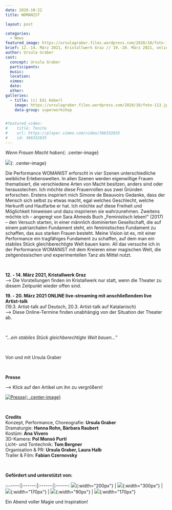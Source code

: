 ```yaml
---
date: 2020-10-22
title: WOMANIST

layout: post

categories:
  - News
featured_image: https://ursulagraber.files.wordpress.com/2020/10/foto-113.jpg
brief: 12.-14. März 2021, Kristallwerk Graz // 19.-20. März 2021, online, inklusive live Artist Talk
author: Ursula Graber
cast:
  concept: Ursula Graber
  participants:
  music:
  location:
  vimeo:
  date:
  other:
galleries:
  - title: (c) Edi Haberl
    image: https://ursulagraber.files.wordpress.com/2020/10/foto-113.jpg
    data-group: superworkshop


#featured_video:
#    title: Tonite
#    url: https://player.vimeo.com/video/366332635
#    id: 366332635
---
```



*Wenn Frauen Macht haben*{: .center-image}

![](https://ursulagraber.files.wordpress.com/2020/10/foto-113.jpg?w=500&fit=crop){: .center-image}

Die Performance WOMANIST erforscht in vier Szenen unterschiedliche weibliche Erlebenswelten. In allen Szenen werden eigenwillige Frauen thematisiert, die verschiedene Arten von Macht besitzen, anders sind oder herausstechen. Ich möchte diese Frauenrollen aus zwei Gründen erforschen. Erstens inspiriert mich Simone de Beauvoirs Gedanke, dass der Mensch sich selbst zu etwas macht, egal welches Geschlecht, welche Herkunft und Hautfarbe er hat. Ich möchte auf diese Freiheit und Möglichkeit hinweisen und dazu inspirieren sie wahrzunehmen. Zweitens möchte ich – angeregt von Sara Ahmeds Buch „Feministisch leben!“ (2017) – den Versuch starten, in einer männlich dominierten Gesellschaft, die auf einem patriarchalen Fundament steht, ein feministisches Fundament zu schaffen, das aus starken Frauen besteht. Meine Vision ist es, mit einer Performance ein tragfähiges Fundament zu schaffen, auf dem man  ein stabiles Stück gleichberechtigte Welt bauen kann. All das versuche ich in der Performance WOMANIST mit dem Kreieren einer magischen Welt, die zeitgenössischen und experimentellen Tanz als Mittel nutzt.   


<br />


**12. - 14. März 2021, Kristallwerk Graz**    
--> Die Vorstellungen finden im Kristallwerk nur statt, wenn die Theater zu diesem Zeitpunkt wieder offen sind.
<br>

**19. - 20. März 2021 ONLINE live-streaming mit anschließendem live Artist-talk**    
(19.3. Artist-talk auf Deutsch, 20.3. Artist-talk auf Katalanisch)   
--> Diese Online-Termine finden unabhängig von der Situation der Theater ab. <br />


<br />


*“...ein stabiles Stück gleichberechtigte Welt bauen...”<br />*


<br />



Von und mit Ursula Graber<br />



<br />


**Presse**


<p>
--> Klick auf den Artikel um ihn zu vergrößern!
</p>


[![Presse](https://ursulagraber.files.wordpress.com/2020/08/artikel.png?w=300){: .center-image}](https://ursulagraber.files.wordpress.com/2020/08/artikel.png?w=1000)

<br />



**Credits**  
Konzept, Performance, Choreografie: 	**Ursula Graber**  
Dramaturgie:	**Hanna Rohn, Bàrbara Raubert**   
Kostüm:	**Ana Vivero**  
3D-Kamera: **Pol Monsó Purtí**   
Licht- und Tontechnik:	**Tom Bergner**   
Organisation & PR:	**Ursula Graber, Laura Halb**  
Trailer & Film: **Fabian Czernovsky**


<br />

**Gefördert und unterstützt von:**  


:------:|:------:|:------:|:------:
![]({{site.url}}/images/logograz.png){:width="200px"} | ![]({{site.url}}/images/logobund.png){:width="300px"} | ![]({{site.url}}/images/logodat.png){:width="170px"} | ![]({{site.url}}/images/logokristallwerk.png){:width="90px"} | ![]({{site.url}}/images/logolaut.png){:width="170px"}




<!--plop-->

Ein Abend voller Magie und Inspiration!<br />


<!--[![Totem](https://i.vimeocdn.com/video/746500438_640.jpg)](https://player.vimeo.com/video/306702195)-->
